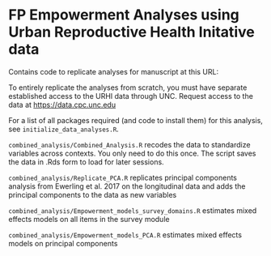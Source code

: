 # FP Empowerment Analyses using Urban Reproductive Health Initative data 
Contains code to replicate analyses for manuscript at this URL:



To entirely replicate the analyses from scratch, you must have separate established access to the URHI data through UNC. Request access to the data at https://data.cpc.unc.edu 

For a list of all packages required (and code to install them) for this analysis, see  `initialize_data_analyses.R`.

`combined_analysis/Combined_Analysis.R` recodes the data to standardize variables across contexts. You only need to do this once. The script saves the data in .Rds form to load for later sessions.

`combined_analysis/Replicate_PCA.R` replicates principal components analysis from Ewerling et al. 2017 on the longitudinal data and adds the principal components to the data as new variables

`combined_analysis/Empowerment_models_survey_domains.R` estimates mixed effects models on all items in the survey module 

`combined_analysis/Empowerment_models_PCA.R` estimates mixed effects models on principal components
